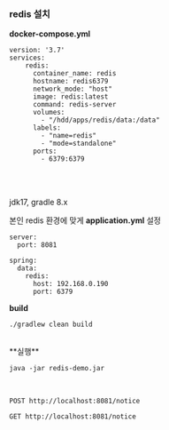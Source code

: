 ### redis 설치

**docker-compose.yml**

```
version: '3.7'
services:
    redis:
      container_name: redis
      hostname: redis6379
      network_mode: "host"
      image: redis:latest
      command: redis-server
      volumes:
        - "/hdd/apps/redis/data:/data"
      labels:
        - "name=redis"
        - "mode=standalone"
      ports:
        - 6379:6379

```


<br><br>


jdk17,  gradle 8.x

본인 redis 환경에 맞게 **application.yml** 설정

```
server:
  port: 8081

spring:
  data:
    redis:
      host: 192.168.0.190
      port: 6379
```



**build**

```
./gradlew clean build
```
<br>
**실행**

```
java -jar redis-demo.jar
```
<br>


```
POST http://localhost:8081/notice
```

```
GET http://localhost:8081/notice
```





